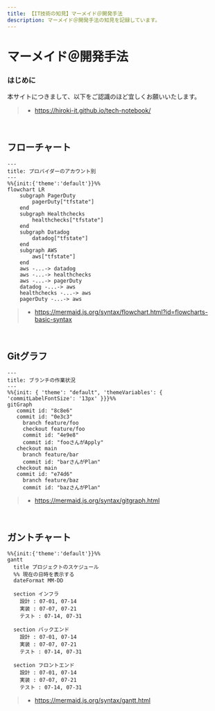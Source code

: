 ```yaml
---
title: 【IT技術の知見】マーメイド＠開発手法
description: マーメイド＠開発手法の知見を記録しています。
---
```


# マーメイド＠開発手法

### はじめに

本サイトにつきまして、以下をご認識のほど宜しくお願いいたします。

> - https://hiroki-it.github.io/tech-notebook/

<br>

## フローチャート

```mermaid
---
title: プロバイダーのアカウント別
---
%%{init:{'theme':'default'}}%%
flowchart LR
    subgraph PagerDuty
        pagerDuty["tfstate"]
    end
    subgraph Healthchecks
        healthchecks["tfstate"]
    end
    subgraph Datadog
        datadog["tfstate"]
    end
    subgraph AWS
        aws["tfstate"]
    end
    aws -...-> datadog
    aws -...-> healthchecks
    aws -...-> pagerDuty
    datadog -...-> aws
    healthchecks -...-> aws
    pagerDuty -...-> aws
```

> - https://mermaid.js.org/syntax/flowchart.html?id=flowcharts-basic-syntax

<br>

## Gitグラフ

```mermaid
---
title: ブランチの作業状況
---
%%{init: { 'theme': "default", 'themeVariables': { 'commitLabelFontSize': '13px' }}}%%
gitGraph
   commit id: "8c8e6"
   commit id: "0e3c3"
     branch feature/foo
     checkout feature/foo
     commit id: "4e9e8"
     commit id: "fooさんがApply"
   checkout main
     branch feature/bar
     commit id: "barさんがPlan"
   checkout main
   commit id: "e74d6"
     branch feature/baz
     commit id: "bazさんがPlan"
```

> - https://mermaid.js.org/syntax/gitgraph.html

<br>

## ガントチャート

```mermaid
%%{init:{'theme':'default'}}%%
gantt
  title プロジェクトのスケジュール
  %% 現在の日時を表示する
  dateFormat MM-DD

  section インフラ
    設計 : 07-01, 07-14
    実装 : 07-07, 07-21
    テスト : 07-14, 07-31

  section バックエンド
    設計 : 07-01, 07-14
    実装 : 07-07, 07-21
    テスト : 07-14, 07-31

  section フロントエンド
    設計 : 07-01, 07-14
    実装 : 07-07, 07-21
    テスト : 07-14, 07-31
```

> - https://mermaid.js.org/syntax/gantt.html

<br>
